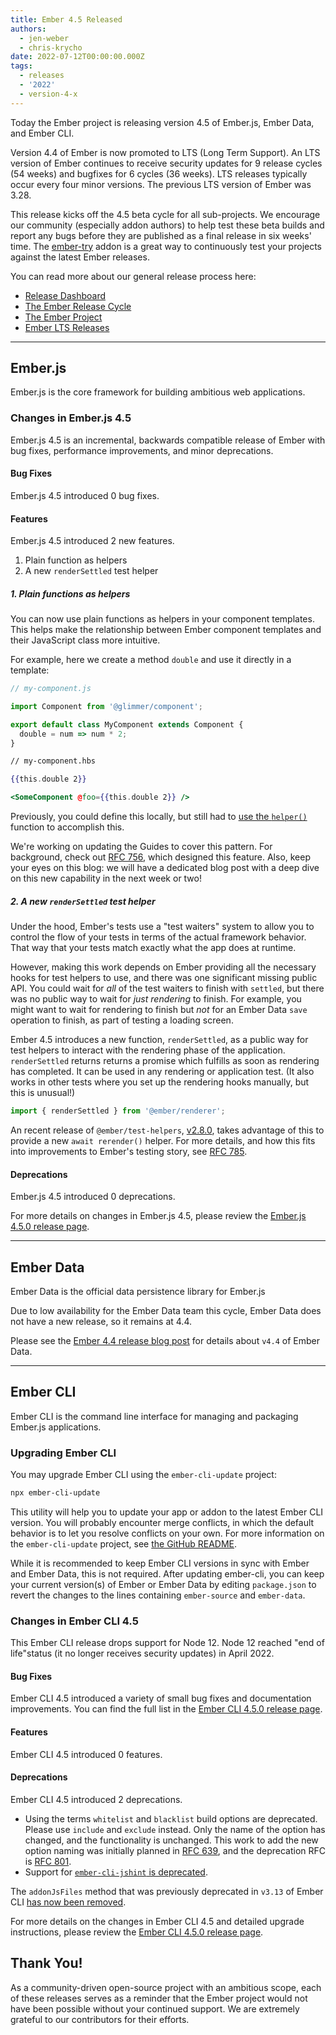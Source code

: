 ```yaml
---
title: Ember 4.5 Released
authors:
  - jen-weber
  - chris-krycho
date: 2022-07-12T00:00:00.000Z
tags:
  - releases
  - '2022'
  - version-4-x
---
```


Today the Ember project is releasing version 4.5 of Ember.js, Ember Data, and Ember CLI.

Version 4.4 of Ember is now promoted to LTS (Long Term Support).
An LTS version of Ember continues to receive security updates for 9 release cycles (54 weeks) and bugfixes for 6 cycles (36 weeks).
LTS releases typically occur every four minor versions.
The previous LTS version of Ember was 3.28.

This release kicks off the 4.5 beta cycle for all sub-projects. We encourage our community (especially addon authors) to help test these beta builds and report any bugs before they are published as a final release in six weeks' time. The [ember-try](https://github.com/ember-cli/ember-try) addon is a great way to continuously test your projects against the latest Ember releases.

You can read more about our general release process here:

- [Release Dashboard](http://emberjs.com/releases/)
- [The Ember Release Cycle](https://blog.emberjs.com/new-ember-release-process/)
- [The Ember Project](https://blog.emberjs.com/ember-project-at-2-0/)
- [Ember LTS Releases](https://blog.emberjs.com/announcing-embers-first-lts/)

---

## Ember.js

Ember.js is the core framework for building ambitious web applications.

### Changes in Ember.js 4.5

Ember.js 4.5 is an incremental, backwards compatible release of Ember with bug fixes, performance improvements, and minor deprecations.

#### Bug Fixes

Ember.js 4.5 introduced 0 bug fixes.

#### Features

Ember.js 4.5 introduced 2 new features.

1. Plain function as helpers
2. A new `renderSettled` test helper

##### 1. Plain functions as helpers

You can now use plain functions as helpers in your component templates. This helps make the relationship between Ember component templates and their JavaScript class more intuitive.

For example, here we create a method `double` and use it directly in a template:

```js
// my-component.js

import Component from '@glimmer/component';

export default class MyComponent extends Component {
  double = num => num * 2;
}
```

```hbs
// my-component.hbs

{{this.double 2}}

<SomeComponent @foo={{this.double 2}} />
```

Previously, you could define this locally, but still had to [use the `helper()`](https://guides.emberjs.com/release/components/helper-functions/#toc_writing-a-helper-function) function to accomplish this.

We're working on updating the Guides to cover this pattern.
For background, check out [RFC 756](https://rfcs.emberjs.com/id/0756-helper-default-manager), which designed this feature.
Also, keep your eyes on this blog: we will have a dedicated blog post with a deep dive on this new capability in the next week or two!

##### 2. A new `renderSettled` test helper

<!-- alex ignore waiters-->
Under the hood, Ember's tests use a "test waiters" system to allow you to control the flow of your tests in terms of the actual framework behavior.
That way that your tests match exactly what the app does at runtime.

<!-- alex ignore just-->
However, making this work depends on Ember providing all the necessary hooks for test helpers to use, and there was one significant missing public API.
You could wait for *all* of the test waiters to finish with `settled`, but there was no public way to wait for *just rendering* to finish.
For example, you might want to wait for rendering to finish but *not* for an Ember Data `save` operation to finish, as part of testing a loading screen.

Ember 4.5 introduces a new function, `renderSettled`, as a public way for test helpers to interact with the rendering phase of the application.
`renderSettled` returns returns a promise which fulfills as soon as rendering has completed.
It can be used in any rendering or application test.
(It also works in other tests where you set up the rendering hooks manually, but this is unusual!)

```js
import { renderSettled } from '@ember/renderer';
```

An recent release of `@ember/test-helpers`, [v2.8.0](https://github.com/emberjs/ember-test-helpers/blob/master/CHANGELOG.md#v280-2022-05-17), takes advantage of this to provide a new `await rerender()` helper.
For more details, and how this fits into improvements to Ember's testing story, see [RFC 785](https://rfcs.emberjs.com/id/0785-remove-set-get-in-tests).

#### Deprecations

Ember.js 4.5 introduced 0 deprecations.


For more details on changes in Ember.js 4.5, please review the [Ember.js 4.5.0 release page](https://github.com/emberjs/ember.js/releases/tag/v4.5.0).

---

## Ember Data

Ember Data is the official data persistence library for Ember.js

Due to low availability for the Ember Data team this cycle, Ember Data does not have a new release, so it remains at 4.4.

Please see the [Ember 4.4 release blog post](https://blog.emberjs.com/ember-released-4-4) for details about `v4.4` of Ember Data.

---

## Ember CLI

Ember CLI is the command line interface for managing and packaging Ember.js applications.

### Upgrading Ember CLI

You may upgrade Ember CLI using the `ember-cli-update` project:

```bash
npx ember-cli-update
```

This utility will help you to update your app or addon to the latest Ember CLI version. You will probably encounter merge conflicts, in which the default behavior is to let you resolve conflicts on your own. For more information on the `ember-cli-update` project, see [the GitHub README](https://github.com/ember-cli/ember-cli-update).

While it is recommended to keep Ember CLI versions in sync with Ember and Ember Data, this is not required. After updating ember-cli, you can keep your current version(s) of Ember or Ember Data by editing `package.json` to revert the changes to the lines containing `ember-source` and `ember-data`.

### Changes in Ember CLI 4.5

This Ember CLI release drops support for Node 12. Node 12 reached "end of life"status (it no longer receives security updates) in April 2022.

#### Bug Fixes

Ember CLI 4.5 introduced a variety of small bug fixes and documentation improvements.
You can find the full list in the [Ember CLI 4.5.0 release page](https://github.com/ember-cli/ember-cli/releases/tag/v4.5.0).

#### Features

Ember CLI 4.5 introduced 0 features.

#### Deprecations

Ember CLI 4.5 introduced 2 deprecations.

- Using the terms `whitelist` and `blacklist` build options are deprecated. Please use
`include` and `exclude` instead. Only the name of the option has changed, and
the functionality is unchanged. This work to add the
new option naming was initially planned in
[RFC 639](https://rfcs.emberjs.com/id/0639-replace-blacklist-whitelist),
and the deprecation RFC is
[RFC 801](https://rfcs.emberjs.com/id/0801-deprecate-blacklist-and-whitelist-build-options).
- Support for [`ember-cli-jshint` is deprecated](https://github.com/ember-cli/ember-cli/pull/9909).

The `addonJsFiles` method that was previously deprecated in `v3.13` of Ember CLI [has now been removed](https://github.com/ember-cli/ember-cli/pull/9898).


For more details on the changes in Ember CLI 4.5 and detailed upgrade
instructions, please review the [Ember CLI 4.5.0 release page](https://github.com/ember-cli/ember-cli/releases/tag/v4.5.0).

## Thank You!

As a community-driven open-source project with an ambitious scope, each of these releases serves as a reminder that the Ember project would not have been possible without your continued support. We are extremely grateful to our contributors for their efforts.
